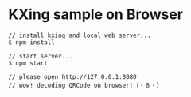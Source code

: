 # KXing sample on Browser

```
// install kxing and local web server...
$ npm install

// start server...
$ npm start

// please open http://127.0.0.1:8080
// wow! decoding QRCode on browser!（・８・）
```

